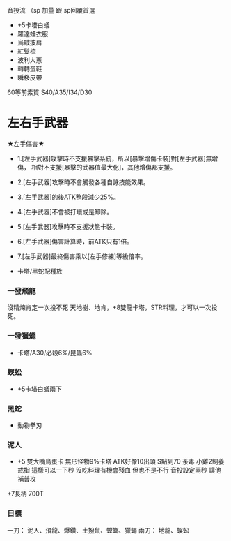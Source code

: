 音投流 
（sp 加量 跟 sp回覆首選
 - +5卡塔白蟻
 - 羅達蛙衣服
 - 烏賊披肩
 - 紅髮梳
 - 波利大蔥
 - 轉轉蛋鞋
 - 瞬移皮帶

60等前素質
S40/A35/I34/D30

# 左右手武器
★左手傷害★
- 1.[左手武器]攻擊時不支援暴擊系統，所以[暴擊增傷卡裝]對[左手武器]無增傷，
相對不支援[暴擊的武器值最大化]，其他增傷都支援。
- 2.[左手武器]攻擊時不會觸發各種自詠技能效果。
- 3.[左手武器]的後ATK整段減少25%。
- 4.[左手武器]不會被打壞或是卸除。
- 5.[左手武器]攻擊時不支援狀態卡裝。
- 6.[左手武器]傷害計算時，前ATK只有1倍。
- 7.[左手武器]最終傷害乘以[左手修練]等級倍率。

- 卡塔/黑蛇配種族

### 一發飛龍

沒精煉肯定一次投不死
天地樹、地肯，+8雙龍卡塔，STR料理，才可以一次投死。

### 一發獵蠅
- 卡塔/A30/必殺6%/昆蟲6%

### 蜈蚣
- +5卡塔白蟻兩下

### 黑蛇
- 動物拳刃


### 泥人
- +5 雙大嘴鳥蛋卡 無形怪物9%卡塔 ATK好像10出頭
S點到70 荼毒 小雞2飼養戒指
這樣可以一下秒 沒吃料理有機會殘血 但也不是不行 音投設定兩秒 讓他補普攻

+7長柄 700T


### 目標

一刀： 泥人、飛龍、爆鑽、土撥鼠、螳螂、獵蠅
兩刀： 地龍、蜈蚣
